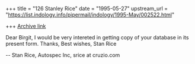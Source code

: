 +++
title = "126 Stanley Rice"
date = "1995-05-27"
upstream_url = "https://list.indology.info/pipermail/indology/1995-May/002522.html"

+++
[Archive link](https://list.indology.info/pipermail/indology/1995-May/002522.html)

Dear Birgit,
I would be very intereted in getting copy of your database in its
present form. Thanks,
  Best wishes, Stan Rice


-- 
Stan Rice, Autospec Inc, srice at cruzio.com  








